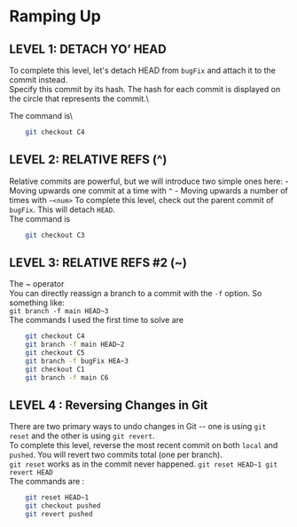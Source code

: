 # Ramping Up

## LEVEL 1: DETACH YO’ HEAD

To complete this level, let's detach HEAD from `bugFix` and attach it to the commit instead.\
Specify this commit by its hash. The hash for each commit is displayed on the circle that represents the commit.\


The command is\


```sh
    git checkout C4
```

## LEVEL 2: RELATIVE REFS (^)

Relative commits are powerful, but we will introduce two simple ones here: - Moving upwards one commit at a time with `^` - Moving upwards a number of times with `~<num>` To complete this level, check out the parent commit of `bugFix`. This will detach `HEAD`.\
The command is

```sh
    git checkout C3
```

## LEVEL 3: RELATIVE REFS #2 (\~)

The \~ operator\
You can directly reassign a branch to a commit with the `-f` option. So something like:\
`git branch -f main HEAD~3`\
The commands I used the first time to solve are

```sh
    git checkout C4
    git branch -f main HEAD~2
    git checkout C5
    git branch -f bugFix HEA~3
    git checkout C1
    git branch -f main C6
```

## LEVEL 4 : Reversing Changes in Git

There are two primary ways to undo changes in Git -- one is using `git reset` and the other is using `git revert`.\
To complete this level, reverse the most recent commit on both `local` and `pushed`. You will revert two commits total (one per branch).\
`git reset` works as in the commit never happened. `git reset HEAD~1 git revert HEAD`\
The commands are :

```sh
    git reset HEAD~1
    git checkout pushed
    git revert pushed
```
